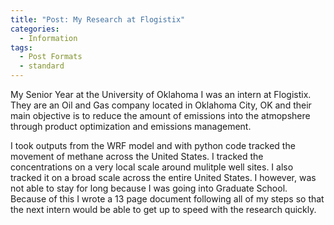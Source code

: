 ```yaml
---
title: "Post: My Research at Flogistix"
categories:
  - Information
tags:
  - Post Formats
  - standard
---
```


My Senior Year at the University of Oklahoma I was an intern at Flogistix. They are an Oil and Gas company located in Oklahoma City, OK and their main objective is to
reduce the amount of emissions into the atmopshere through product optimization and emissions management.

I took outputs from the WRF model and with python code tracked the movement of methane across the United States. I tracked the concentrations on a very local scale around
mulitple well sites. I also tracked it on a broad scale across the entire United States. I however, was not able to stay for long because I was going into Graduate School.
Because of this I wrote a 13 page document following all of my steps so that the next intern would be able to get up to speed with the research quickly.

